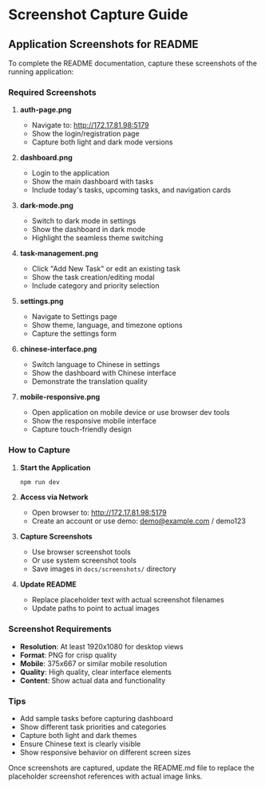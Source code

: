 # Screenshot Capture Guide

## Application Screenshots for README

To complete the README documentation, capture these screenshots of the running application:

### Required Screenshots

1. **auth-page.png**
   - Navigate to: http://172.17.81.98:5179
   - Show the login/registration page
   - Capture both light and dark mode versions

2. **dashboard.png**
   - Login to the application
   - Show the main dashboard with tasks
   - Include today's tasks, upcoming tasks, and navigation cards

3. **dark-mode.png**
   - Switch to dark mode in settings
   - Show the dashboard in dark mode
   - Highlight the seamless theme switching

4. **task-management.png**
   - Click "Add New Task" or edit an existing task
   - Show the task creation/editing modal
   - Include category and priority selection

5. **settings.png**
   - Navigate to Settings page
   - Show theme, language, and timezone options
   - Capture the settings form

6. **chinese-interface.png**
   - Switch language to Chinese in settings
   - Show the dashboard with Chinese interface
   - Demonstrate the translation quality

7. **mobile-responsive.png**
   - Open application on mobile device or use browser dev tools
   - Show the responsive mobile interface
   - Capture touch-friendly design

### How to Capture

1. **Start the Application**
   ```bash
   npm run dev
   ```

2. **Access via Network**
   - Open browser to: http://172.17.81.98:5179
   - Create an account or use demo: demo@example.com / demo123

3. **Capture Screenshots**
   - Use browser screenshot tools
   - Or use system screenshot tools
   - Save images in `docs/screenshots/` directory

4. **Update README**
   - Replace placeholder text with actual screenshot filenames
   - Update paths to point to actual images

### Screenshot Requirements

- **Resolution**: At least 1920x1080 for desktop views
- **Format**: PNG for crisp quality
- **Mobile**: 375x667 or similar mobile resolution
- **Quality**: High quality, clear interface elements
- **Content**: Show actual data and functionality

### Tips

- Add sample tasks before capturing dashboard
- Show different task priorities and categories
- Capture both light and dark themes
- Ensure Chinese text is clearly visible
- Show responsive behavior on different screen sizes

Once screenshots are captured, update the README.md file to replace the placeholder screenshot references with actual image links.